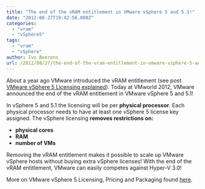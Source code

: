 ```yaml
---
title: "The end of the vRAM entitlement in VMware vSphere 5 and 5.1!"
date: "2012-08-27T19:42:56.000Z"
categories: 
  - "vram"
  - "vSphere5"
tags: 
  - "vram"
  - "vSphere"
author: Ivo Beerens
url: /2012/08/27/the-end-of-the-vram-entitlement-in-vmware-vsphere-5-and-5-1/
---
```


About a year ago VMware introduced the vRAM entitlement (see post [VMware vSphere 5 Licensing explained](http://www.ivobeerens.nl/2011/07/15/vmware-vsphere-5-licensing-explained/)). Today at VMworld 2012, VMware announced the end of the vRAM entitlement in VMware vSphere 5 and 5.1!

In vSphere 5 and 5.1 the licensing will be per **physical processor**. Each physical processor needs to have at least one vSphere 5 license key assigned. The vSphere licensing **removes restrictions on:**

- **physical cores**
- **RAM**
- **number of VMs**

Removing the vRAM entitlement makes it possible to scale up VMware vSphere hosts without buying extra vSphere licenses! With the end of the vRAM entitlement, VMware can easily competes against Hyper-V 3.0!

More on VMware vSphere 5 Licensing, Pricing and Packaging found [here](http://www.VMware.com/files/pdf/vSphere_pricing.pdf).